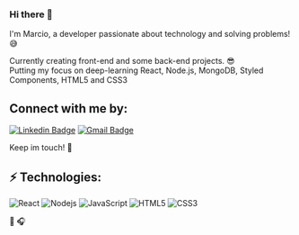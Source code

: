 ### Hi there 👋 
  
I'm Marcio, a developer passionate about technology and solving problems!  :sweat_smile:
  
  
Currently creating front-end and some back-end projects. :sunglasses:  
Putting my focus on deep-learning React, Node.js, MongoDB, Styled Components, HTML5 and CSS3  
  
  
## Connect with me by:  
[![Linkedin Badge](https://img.shields.io/badge/-marcioramires-blue?style=flat-square&logo=Linkedin&logoColor=white&link=https://www.linkedin.com/in/marcio-ramires)](https://www.linkedin.com/in/marcio-ramires/)
[![Gmail Badge](https://img.shields.io/badge/-marcioramiresgt@gmail.com-c14438?style=flat-square&logo=Gmail&logoColor=white&link=mailto:marcioramiresgt@gmail.com)](mailto:marcioramiresgt@gmail.com)  
  
Keep im touch! :raising_hand:  
  
  
## ⚡ Technologies:  
![React](https://img.shields.io/badge/-React-black?style=flat-square&logo=react)
![Nodejs](https://img.shields.io/badge/-Nodejs-black?style=flat-square&logo=Node.js)
![JavaScript](https://img.shields.io/badge/-JavaScript-black?style=flat-square&logo=javascript)
![HTML5](https://img.shields.io/badge/-HTML5-E34F26?style=flat-square&logo=html5&logoColor=white)
![CSS3](https://img.shields.io/badge/-CSS3-1572B6?style=flat-square&logo=css3)  
     
     
     
:book: :headphones:
